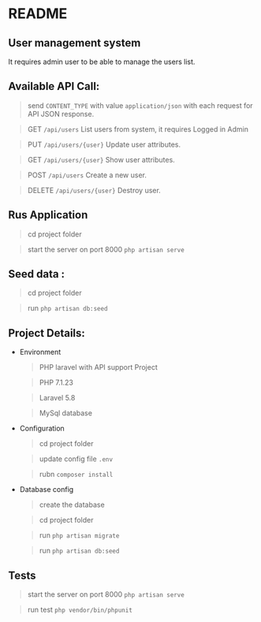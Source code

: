 # README

## User management system

It requires admin user to be able to manage the users list.

## Available API Call:

  > send `CONTENT_TYPE` with value `application/json` with each request for API JSON response.

  > GET `/api/users` List users from system, it requires Logged in Admin

  > PUT `/api/users/{user}` Update user attributes.

  > GET `/api/users/{user}` Show user attributes.

  > POST `/api/users` Create a new user.

  > DELETE `/api/users/{user}` Destroy user.


## Rus Application

  > cd project folder

  > start the server on port 8000 `php artisan serve`


## Seed data :

  > cd project folder

  > run `php artisan db:seed`


## Project Details:

* Environment

  > PHP laravel with API support Project

  > PHP 7.1.23

  > Laravel 5.8

  > MySql database


* Configuration

  > cd project folder

  > update config file `.env`

  > rubn `composer install`

* Database config

  > create the database

  > cd project folder

  > run `php artisan migrate`

  > run `php artisan db:seed`

## Tests

  > start the server on port 8000 `php artisan serve`

  > run test `php vendor/bin/phpunit`
